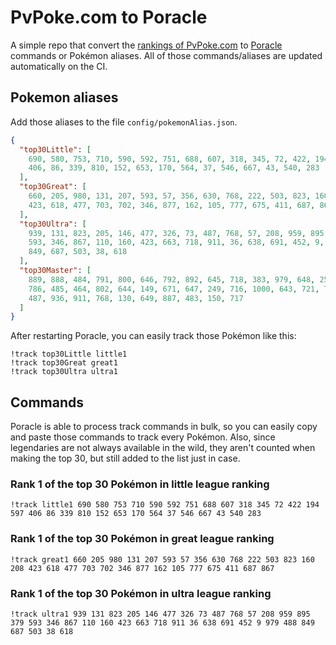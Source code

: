 # PvPoke.com to Poracle
A simple repo that convert the [rankings of PvPoke.com](https://pvpoke.com/rankings/) to [Poracle](https://github.com/KartulUdus/PoracleJS) commands or Pokémon aliases. 
All of those commands/aliases are updated automatically on the CI.

## Pokemon aliases
Add those aliases to the file `config/pokemonAlias.json`. 

<!-- aliases-start -->
```json
{
  "top30Little": [
    690, 580, 753, 710, 590, 592, 751, 688, 607, 318, 345, 72, 422, 194, 597,
    406, 86, 339, 810, 152, 653, 170, 564, 37, 546, 667, 43, 540, 283
  ],
  "top30Great": [
    660, 205, 980, 131, 207, 593, 57, 356, 630, 768, 222, 503, 823, 160, 208,
    423, 618, 477, 703, 702, 346, 877, 162, 105, 777, 675, 411, 687, 867
  ],
  "top30Ultra": [
    939, 131, 823, 205, 146, 477, 326, 73, 487, 768, 57, 208, 959, 895, 379,
    593, 346, 867, 110, 160, 423, 663, 718, 911, 36, 638, 691, 452, 9, 979, 488,
    849, 687, 503, 38, 618
  ],
  "top30Master": [
    889, 888, 484, 791, 800, 646, 792, 892, 645, 718, 383, 979, 648, 250, 376,
    786, 485, 464, 802, 644, 149, 671, 647, 249, 716, 1000, 643, 721, 787, 809,
    487, 936, 911, 768, 130, 649, 887, 483, 150, 717
  ]
}
```
<!-- aliases-end -->

After restarting Poracle, you can easily track those Pokémon like this:
```shell
!track top30Little little1
!track top30Great great1
!track top30Ultra ultra1
```

## Commands
Poracle is able to process track commands in bulk, so you can easily copy and paste those commands to track every Pokémon. 
Also, since legendaries are not always available in the wild, they aren't counted when making the top 30, but still added to the list just in case.

### Rank 1 of the top 30 Pokémon in little league ranking
<!-- top30little-start -->
```
!track little1 690 580 753 710 590 592 751 688 607 318 345 72 422 194 597 406 86 339 810 152 653 170 564 37 546 667 43 540 283
```
<!-- top30little-end -->

### Rank 1 of the top 30 Pokémon in great league ranking
<!-- top30great-start -->
```
!track great1 660 205 980 131 207 593 57 356 630 768 222 503 823 160 208 423 618 477 703 702 346 877 162 105 777 675 411 687 867
```
<!-- top30great-end -->

### Rank 1 of the top 30 Pokémon in ultra league ranking
<!-- top30ultra-start -->
```
!track ultra1 939 131 823 205 146 477 326 73 487 768 57 208 959 895 379 593 346 867 110 160 423 663 718 911 36 638 691 452 9 979 488 849 687 503 38 618
```
<!-- top30ultra-end -->
